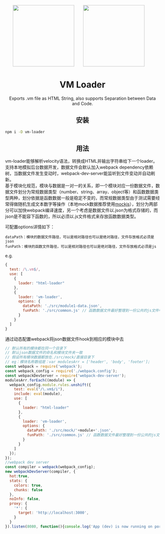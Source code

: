 <div align="center">
  <img width="200" height="200"
    src="https://worldvectorlogo.com/logos/html5.svg">
  <a href="https://github.com/webpack/webpack">
    <img width="200" height="200" vspace="" hspace="25"
      src="https://worldvectorlogo.com/logos/webpack.svg">
  </a>
  <h1>VM Loader</h1>
  <p>Exports .vm file as HTML String, also supports Separation between Data and Code.<p>
</div>

<h2 align="center">安装</h2>

```bash
npm i -D vm-loader
```

<h2 align="center">用法</h2>

vm-loader能够解析velocity语法，转换成HTML并输出字符串给下一个loader。  
支持本地模拟后台数据开发，数据文件会默认加入webpack dependency依赖树，当数据文件发生变动时，webpack-dev-server能监听到文件变动并自动刷新。  
基于模块化规范，模块与数据是一对一的关系，即一个模块对应一份数据文件，数据文件划分为常规数据类型（number、string、array、object等）和函数数据类型两种，划分依据是函数数据一般是稳定不变的，而常规数据类型由于测试需要经常得做随机生成文本数字等操作（本地mock数据推荐使用[mockjs](http://mockjs.com/)），划分为两部分可以加快webpack编译速度，另一个考虑是数据文件以.json为格式存储的，而json是不能容下函数的，所以必须以.js文件格式来存放函数数据类型。 

可配置options详情如下：
```
dataPath：模块的数据文件路径，可以是相对路径也可以是绝对路径，文件存放格式必须是json
funPath：模块的函数文件路径，可以是相对路径也可以是绝对路径，文件存放格式必须是js
```
e.g.
```js
{
  test: /\.vm$/,
  use: [
	{
	  loader: "html-loader"
	},
	{
	  loader: 'vm-loader',
	  options: {
	    dataPath: './src/module1-data.json',
	    funPath: './src/common.js' // 函数数据文件最好整理到一份公共的js文件中
	  }
	}
  ]
}
```
通过动态配置webpack将json数据文件hook到相应的模块中去
```js
// 默认所有的模块都在同一个目录下
// 默认json数据文件的命名和模块文件夹一致
// 假设所有模块数据都放在./src/mock/直接目录下
// eg：模块名称数组是：var modulesArr = ['header', 'body', 'footer'];
const webpack = require('webpack');
const webpack_config = require('./webpack.config');
const webpackDevServer = require('webpack-dev-server');
modulesArr.forEach((module) => {
  webpack_config.module.rules.unshift({
    test: eval("/\.vm$/i"),
    include: eval(module),
    use: [
      {
        loader: "html-loader"
      },
      {
        loader: 'vm-loader',
        options: {
          dataPath: './src/mock/'+module+'.json',
          funPath: './src/common.js' // 函数数据文件最好整理到一份公共的js文件中
        }
      }
    ]
  });
});
//webpack dev server
const compiler = webpack(webpack_config);
new webpackDevServer(compiler, {
  hot:true,
  stats: {
    colors: true,
    chunks: false
  },
  noInfo: false,
  proxy: {
    '*': {
      target: 'http://localhost:3000',
    }
  }
}).listen(8080, function(){console.log('App (dev) is now running on port 8080!');});
```
